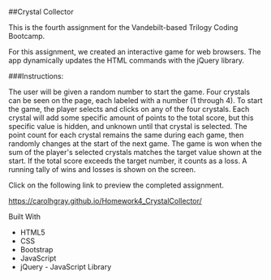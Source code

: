 ##Crystal Collector

This is the fourth assignment for the Vandebilt-based Trilogy Coding Bootcamp.

For this assignment, we created an interactive game for web browsers. The app dynamically updates the HTML commands with the jQuery library.

###Instructions:


The user will be given a random number to start the game.
Four crystals can be seen on the page, each labeled with a number (1 through 4).  To start the game, the player selects and clicks on any of the four crystals. Each crystal will add some specific amount of points to the total score, but this specific value is hidden, and unknown until that crystal is selected.  The point count for each crystal remains the same during each game, then randomly changes at the start of the next game. The game is won when the sum of the player's selected crystals matches the target value shown at the start.  If the total score exceeds the target number, it counts as a loss. 
A running tally of wins and losses is shown on the screen.

Click on the following link to preview the completed assignment.

https://carolhgray.github.io/Homework4_CrystalCollector/


Built With

* HTML5
* CSS
* Bootstrap
* JavaScript
* jQuery - JavaScript Library


